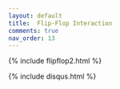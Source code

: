 ```yaml
---
layout: default
title:  Flip-Flop Interaction
comments: true
nav_order: 13
---
```



{% include flipflop2.html %}

{% include disqus.html %}
